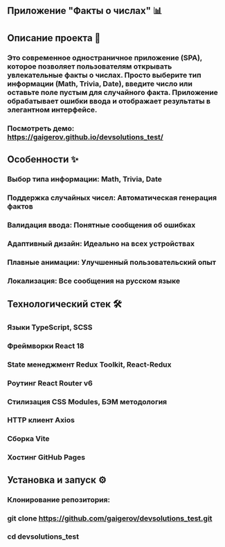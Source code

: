 ## Приложение "Факты о числах" 📊

## Описание проекта 🚀
### Это современное одностраничное приложение (SPA), которое позволяет пользователям открывать увлекательные факты о числах. Просто выберите тип информации (Math, Trivia, Date), введите число или оставьте поле пустым для случайного факта. Приложение обрабатывает ошибки ввода и отображает результаты в элегантном интерфейсе.

### Посмотреть демо: https://gaigerov.github.io/devsolutions_test/

## Особенности ✨
### Выбор типа информации: Math, Trivia, Date
### Поддержка случайных чисел: Автоматическая генерация фактов
### Валидация ввода: Понятные сообщения об ошибках
### Адаптивный дизайн: Идеально на всех устройствах
### Плавные анимации: Улучшенный пользовательский опыт
### Локализация: Все сообщения на русском языке


## Технологический стек 🛠️

### Языки	TypeScript, SCSS
### Фреймворки	React 18
### State менеджмент	Redux Toolkit, React-Redux
### Роутинг	React Router v6
### Стилизация	CSS Modules, БЭМ методология
### HTTP клиент	Axios
### Сборка	Vite
### Хостинг	GitHub Pages


## Установка и запуск ⚙️
### Клонирование репозитория:

### git clone https://github.com/gaigerov/devsolutions_test.git
### cd devsolutions_test

